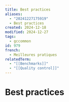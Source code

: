 ```yaml
---
title: Best practices
aliases:
  - "20241227175919"
  - Best practices
created: 2024-12-18
modified: 2024-12-27
tags:
  - gccommon
id: 979
french:
  - Meilleures pratiques
relatedTerm:
  - "[[Benchmarks]]"
  - "[[Quality control]]"
---
```

# Best practices
